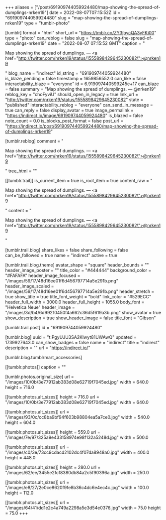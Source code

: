 +++
aliases = ["/post/691909744059924480/map-showing-the-spread-of-dumplings-nrken19"]
date = 2022-08-07T07:15:52Z
id = "691909744059924480"
slug = "map-showing-the-spread-of-dumplings-nrken19"
type = "tumblr-photo"

[tumblr]
format = "html"
short_url = "https://tmblr.co/ZY3jbycQA3yFKi00"
type = "photo"
can_reblog = false
slug = "map-showing-the-spread-of-dumplings-nrken19"
date = "2022-08-07 07:15:52 GMT"
caption = "<p>Map showing the spread of dumplings. — <a href=\"http://twitter.com/nrken19/status/1555898429645230082\">@nrken19</a></p>"
blog_name = "indirect"
id_string = "691909744059924480"
is_blaze_pending = false
timestamp = 1659856552.0
can_like = false
interactability_blaze = "everyone"
id = 6.919097440599245e+17
can_blaze = false
summary = "Map showing the spread of dumplings. — @nrken19"
reblog_key = "choFyviU"
should_open_in_legacy = true
link_url = "http://twitter.com/nrken19/status/1555898429645230082"
state = "published"
interactability_reblog = "everyone"
can_send_in_message = true
can_reply = false
display_avatar = true
image_permalink = "https://indirect.io/image/691909744059924480"
is_blazed = false
note_count = 0.0
is_blocks_post_format = false
post_url = "https://indirect.io/post/691909744059924480/map-showing-the-spread-of-dumplings-nrken19"

[tumblr.reblog]
comment = "<p>Map showing the spread of dumplings. — <a href=\"http://twitter.com/nrken19/status/1555898429645230082\">@nrken19</a></p>"
tree_html = ""

[[tumblr.trail]]
is_current_item = true
is_root_item = true
content_raw = "<p>Map showing the spread of dumplings. — <a href=\"http://twitter.com/nrken19/status/1555898429645230082\">@nrken19</a></p>"
content = "<p>Map showing the spread of dumplings. &mdash; <a href=\"http://twitter.com/nrken19/status/1555898429645230082\">@nrken19</a></p>"

[tumblr.trail.blog]
share_likes = false
share_following = false
can_be_followed = true
name = "indirect"
active = true

[tumblr.trail.blog.theme]
avatar_shape = "square"
header_bounds = ""
header_image_poster = ""
title_color = "#444444"
background_color = "#FAFAFA"
header_image_focused = "/images/59/17/48d16ee01f6d456797714a5e291b.png"
header_image_scaled = "/images/59/17/48d16ee01f6d456797714a5e291b.png"
header_stretch = true
show_title = true
title_font_weight = "bold"
link_color = "#529ECC"
header_full_width = 3000.0
header_full_height = 1055.0
body_font = "Helvetica Neue"
header_image = "/images/3d/b4/6d99210450f4a662c36d5f619a3b.png"
show_avatar = true
show_description = true
show_header_image = false
title_font = "Gibson"

[tumblr.trail.post]
id = "691909744059924480"

[tumblr.blog]
uuid = "t:PgyUJU3SA2Klwyt81UWAwQ"
updated = 1739927643.0
can_show_badges = false
name = "indirect"
title = "indirect"
description = ""
url = "https://indirect.io/"

[tumblr.blog.tumblrmart_accessories]

[[tumblr.photos]]
caption = ""

[tumblr.photos.original_size]
url = "/images/10/0b/3e77912ab383d08e62719f7045ed.jpg"
width = 640.0
height = 716.0

[[tumblr.photos.alt_sizes]]
height = 716.0
url = "/images/10/0b/3e77912ab383d08e62719f7045ed.jpg"
width = 640.0

[[tumblr.photos.alt_sizes]]
url = "/images/93/0c/cc8ba9bf94f603b98804ea5a7ce0.jpg"
width = 540.0
height = 604.0

[[tumblr.photos.alt_sizes]]
height = 559.0
url = "/images/7e/97/325a9e433158974e98f132a5248d.jpg"
width = 500.0

[[tumblr.photos.alt_sizes]]
url = "/images/c0/3e/73cc9cdacd2102dc4f07da8948a0.jpg"
width = 400.0
height = 448.0

[[tumblr.photos.alt_sizes]]
height = 280.0
url = "/images/62/ee/3455e2fcf8380db84a2c5f90396a.jpg"
width = 250.0

[[tumblr.photos.alt_sizes]]
url = "/images/e8/27/2e0ce8620f9fe8b36c4dc6e4ec4c.jpg"
width = 100.0
height = 112.0

[[tumblr.photos.alt_sizes]]
url = "/images/64/41/dd1e2c4a749a2298a5e3d54e0376.jpg"
width = 75.0
height = 75.0
+++
